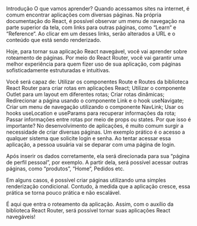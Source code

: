 Introdução
O que vamos aprender?
Quando acessamos sites na internet, é comum encontrar aplicações com diversas páginas. Na própria documentação do React, é possível observar um menu de navegação na parte superior da tela, com links para outras páginas, como “Learn“ e “Reference“. Ao clicar em um desses links, serão alterados a URL e o conteúdo que está sendo renderizado.

Hoje, para tornar sua aplicação React navegável, você vai aprender sobre roteamento de páginas. Por meio do React Router, você vai garantir uma melhor experiência para quem fizer uso de sua aplicação, com páginas sofisticadamente estruturadas e intuitivas.

Você será capaz de:
Utilizar os componentes Route e Routes da biblioteca React Router para criar rotas em aplicações React;
Utilizar o componente Outlet para um layout em diferentes rotas;
Criar rotas dinâmicas;
Redirecionar a página usando o componente Link e o hook useNavigate;
Criar um menu de navegação utilizando o componente NavLink;
Usar os hooks useLocation e useParams para recuperar informações da rota;
Passar informações entre rotas por meio de props ou states.
Por que isso é importante?
No desenvolvimento de aplicações, é muito comum surgir a necessidade de criar diversas páginas. Um exemplo prático é o acesso a qualquer sistema que solicite login e senha. Ao tentar acessar essa aplicação, a pessoa usuária vai se deparar com uma página de login.

Após inserir os dados corretamente, ela será direcionada para sua “página de perfil pessoal”, por exemplo. A partir dela, será possível acessar outras páginas, como “produtos”, “Home“, Pedidos etc.

Em alguns casos, é possível criar páginas utilizando uma simples renderização condicional. Contudo, à medida que a aplicação cresce, essa prática se torna pouco prática e não escalável.

É aqui que entra o roteamento da aplicação. Assim, com o auxílio da biblioteca React Router, será possível tornar suas aplicações React navegáveis!

